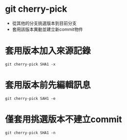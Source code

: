 # git cherry-pick

* 從其他的分支挑選版本到目前分支
* 套用該版本異動並建立新commit物件

# 套用版本加入來源記錄
```
git cherry-pick SHA1 -x
```

# 套用版本前先編輯訊息
```
git cherry-pick SAH1 -e
```

# 僅套用挑選版本不建立commit
```
git cherry-pick SHA1 -n
```